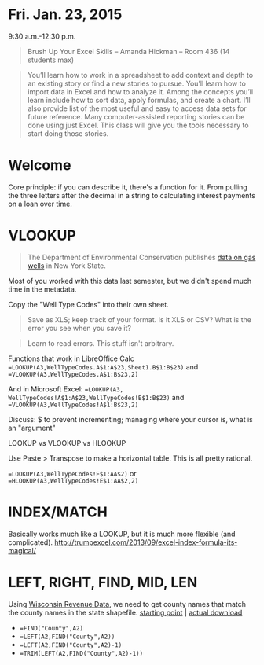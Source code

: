 #  Fri. Jan. 23, 2015
9:30 a.m.-12:30 p.m.

> Brush Up Your Excel Skills – Amanda Hickman – Room 436 (14 students max)

> You’ll learn how to work in a spreadsheet to add context and depth to an existing story or find a new stories to pursue. You’ll learn how to import data in Excel and how to analyze it. Among the concepts you’ll learn include how to sort data, apply formulas, and create a chart. I’ll also provide list of the most useful and easy to access data sets for future reference. Many computer-assisted reporting stories can be done using just Excel. This class will give you the tools necessary to start doing those stories.


# Welcome
Core principle: if you can describe it, there's a function for it. From pulling the three letters after the decimal in a string to calculating interest payments on a loan over time.



# VLOOKUP

> The Department of Environmental Conservation publishes [data on gas wells](http://www.dec.ny.gov/energy/1603.html) in New York State. 

Most of you worked with this data last semester, but we didn't spend much time in the metadata. 

Copy the "Well Type Codes" into their own sheet.

> Save as XLS; keep track of your format. Is it XLS or CSV? What is the error you see when you save it?

> Learn to read errors. This stuff isn't arbitrary. 

Functions that work in LibreOffice Calc `=LOOKUP(A3,WellTypeCodes.A$1:A$23,Sheet1.B$1:B$23)` and `=VLOOKUP(A3,WellTypeCodes.A$1:B$23,2)`

And in Microsoft Excel: `=LOOKUP(A3, WellTypeCodes!A$1:A$23,WellTypeCodes!B$1:B$23)` and `=VLOOKUP(A3,WellTypeCodes!A$1:B$23,2)`

Discuss: $ to prevent incrementing; managing where your cursor is, what is an "argument"

LOOKUP vs VLOOKUP vs HLOOKUP

Use Paste > Transpose to make a horizontal table. This is all pretty rational. 

`=LOOKUP(A3,WellTypeCodes!E$1:AA$2)` or `=HLOOKUP(A3,WellTypeCodes!E$1:AA$2,2)`

# INDEX/MATCH

Basically works much like a LOOKUP, but it is much more flexible (and complicated).
<http://trumpexcel.com/2013/09/excel-index-formula-its-magical/>

# LEFT, RIGHT, FIND, MID, LEN

Using [Wisconsin Revenue Data](https://github.com/amandabee/workshops/blob/master/2015/Ravitch/data/wi_revenues.csv), we need to get county names that match the county names in the state shapefile. [starting point](http://dnr.wi.gov/maps/gis/geolibrary.html) | [actual download](ftp://dnrftp01.wi.gov/geodata/county_bnds/)

* `=FIND("County",A2)` 
* `=LEFT(A2,FIND("County",A2))`
* `=LEFT(A2,FIND("County",A2)-1)`
* `=TRIM(LEFT(A2,FIND("County",A2)-1))`

